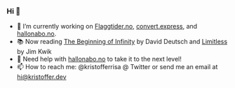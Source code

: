 ### Hi 👋

- 🔭 I’m currently working on [Flaggtider.no](https://flaggtider.no), [convert.express](https://convert.express), and [hallonabo.no](https://hallonabo.no).
- 📚 Now reading [The Beginning of Infinity](https://amzn.to/2WRYGa3) by David Deutsch and [Limitless](https://www.amazon.com/Limitless-Upgrade-Anything-Faster-Exceptional/dp/1401958230) by Jim Kwik
- 🤔 Need help with [hallonabo.no](https://hallonabo.no) to take it to the next level! 
- 📫 How to reach me: @kristofferrisa @ Twitter or send me an email at hi@kristoffer.dev

